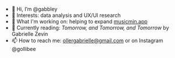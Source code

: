 - 👋 Hi, I’m @gabbley
- 👀 Interests: data analysis and UX/UI research
- 🌱 What I'm working on: helping to expand [musicmin.app](https://www.musicmin.app/)
- 📖 Currently reading: <i>Tomorrow, and Tomorrow, and Tomorrow</i> by Gabrielle Zevin
- 📫 How to reach me: ollergabrielle@gmail.com or on Instagram @gollibee

<!---
gabbley/gabbley is a ✨ special ✨ repository because its `README.md` (this file) appears on your GitHub profile.
You can click the Preview link to take a look at your changes.
--->
